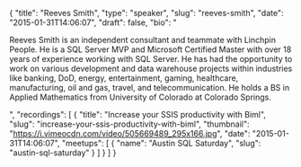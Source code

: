 {
  "title": "Reeves Smith",
  "type": "speaker",
  "slug": "reeves-smith",
  "date": "2015-01-31T14:06:07",
  "draft": false,
  "bio": "<p>Reeves Smith is an independent consultant and teammate with Linchpin People. He is a SQL Server MVP and Microsoft Certified Master with over 18 years of experience working with SQL Server. He has had the opportunity to work on various development and data warehouse projects within industries like banking, DoD, energy, entertainment, gaming, healthcare, manufacturing, oil and gas, travel, and telecommunication. He holds a BS in Applied Mathematics from University of Colorado at Colorado Springs.</p>",
  "recordings": [
    {
      "title": "Increase your SSIS productivity with Biml",
      "slug": "increase-your-ssis-productivity-with-biml",
      "thumbnail": "https://i.vimeocdn.com/video/505669489_295x166.jpg",
      "date": "2015-01-31T14:06:07",
      "meetups": [
        {
          "name": "Austin SQL Saturday",
          "slug": "austin-sql-saturday"
        }
      ]
    }
  ]
}